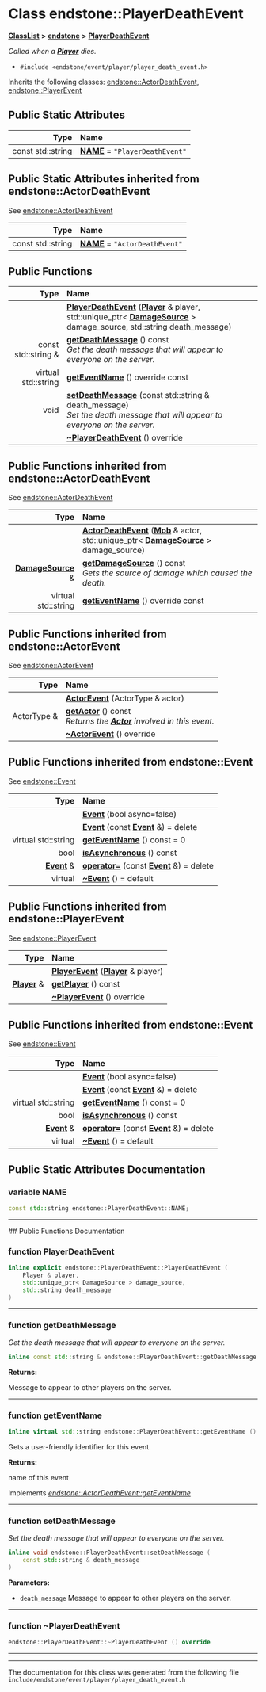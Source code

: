 

# Class endstone::PlayerDeathEvent



[**ClassList**](annotated.md) **>** [**endstone**](namespaceendstone.md) **>** [**PlayerDeathEvent**](classendstone_1_1PlayerDeathEvent.md)



_Called when a_ [_**Player**_](classendstone_1_1Player.md) _dies._

* `#include <endstone/event/player/player_death_event.h>`



Inherits the following classes: [endstone::ActorDeathEvent](classendstone_1_1ActorDeathEvent.md),  [endstone::PlayerEvent](classendstone_1_1PlayerEvent.md)


















































## Public Static Attributes

| Type | Name |
| ---: | :--- |
|  const std::string | [**NAME**](#variable-name)   = `"PlayerDeathEvent"`<br> |


## Public Static Attributes inherited from endstone::ActorDeathEvent

See [endstone::ActorDeathEvent](classendstone_1_1ActorDeathEvent.md)

| Type | Name |
| ---: | :--- |
|  const std::string | [**NAME**](classendstone_1_1ActorDeathEvent.md#variable-name)   = `"ActorDeathEvent"`<br> |


















































































## Public Functions

| Type | Name |
| ---: | :--- |
|   | [**PlayerDeathEvent**](#function-playerdeathevent) ([**Player**](classendstone_1_1Player.md) & player, std::unique\_ptr&lt; [**DamageSource**](classendstone_1_1DamageSource.md) &gt; damage\_source, std::string death\_message) <br> |
|  const std::string & | [**getDeathMessage**](#function-getdeathmessage) () const<br>_Get the death message that will appear to everyone on the server._  |
| virtual std::string | [**getEventName**](#function-geteventname) () override const<br> |
|  void | [**setDeathMessage**](#function-setdeathmessage) (const std::string & death\_message) <br>_Set the death message that will appear to everyone on the server._  |
|   | [**~PlayerDeathEvent**](#function-playerdeathevent) () override<br> |


## Public Functions inherited from endstone::ActorDeathEvent

See [endstone::ActorDeathEvent](classendstone_1_1ActorDeathEvent.md)

| Type | Name |
| ---: | :--- |
|   | [**ActorDeathEvent**](classendstone_1_1ActorDeathEvent.md#function-actordeathevent) ([**Mob**](classendstone_1_1Mob.md) & actor, std::unique\_ptr&lt; [**DamageSource**](classendstone_1_1DamageSource.md) &gt; damage\_source) <br> |
|  [**DamageSource**](classendstone_1_1DamageSource.md) & | [**getDamageSource**](classendstone_1_1ActorDeathEvent.md#function-getdamagesource) () const<br>_Gets the source of damage which caused the death._  |
| virtual std::string | [**getEventName**](classendstone_1_1ActorDeathEvent.md#function-geteventname) () override const<br> |


## Public Functions inherited from endstone::ActorEvent

See [endstone::ActorEvent](classendstone_1_1ActorEvent.md)

| Type | Name |
| ---: | :--- |
|   | [**ActorEvent**](classendstone_1_1ActorEvent.md#function-actorevent) (ActorType & actor) <br> |
|  ActorType & | [**getActor**](classendstone_1_1ActorEvent.md#function-getactor) () const<br>_Returns the_ [_**Actor**_](classendstone_1_1Actor.md) _involved in this event._ |
|   | [**~ActorEvent**](classendstone_1_1ActorEvent.md#function-actorevent) () override<br> |


## Public Functions inherited from endstone::Event

See [endstone::Event](classendstone_1_1Event.md)

| Type | Name |
| ---: | :--- |
|   | [**Event**](classendstone_1_1Event.md#function-event-12) (bool async=false) <br> |
|   | [**Event**](classendstone_1_1Event.md#function-event-22) (const [**Event**](classendstone_1_1Event.md) &) = delete<br> |
| virtual std::string | [**getEventName**](classendstone_1_1Event.md#function-geteventname) () const = 0<br> |
|  bool | [**isAsynchronous**](classendstone_1_1Event.md#function-isasynchronous) () const<br> |
|  [**Event**](classendstone_1_1Event.md) & | [**operator=**](classendstone_1_1Event.md#function-operator) (const [**Event**](classendstone_1_1Event.md) &) = delete<br> |
| virtual  | [**~Event**](classendstone_1_1Event.md#function-event) () = default<br> |


## Public Functions inherited from endstone::PlayerEvent

See [endstone::PlayerEvent](classendstone_1_1PlayerEvent.md)

| Type | Name |
| ---: | :--- |
|   | [**PlayerEvent**](classendstone_1_1PlayerEvent.md#function-playerevent) ([**Player**](classendstone_1_1Player.md) & player) <br> |
|  [**Player**](classendstone_1_1Player.md) & | [**getPlayer**](classendstone_1_1PlayerEvent.md#function-getplayer) () const<br> |
|   | [**~PlayerEvent**](classendstone_1_1PlayerEvent.md#function-playerevent) () override<br> |


## Public Functions inherited from endstone::Event

See [endstone::Event](classendstone_1_1Event.md)

| Type | Name |
| ---: | :--- |
|   | [**Event**](classendstone_1_1Event.md#function-event-12) (bool async=false) <br> |
|   | [**Event**](classendstone_1_1Event.md#function-event-22) (const [**Event**](classendstone_1_1Event.md) &) = delete<br> |
| virtual std::string | [**getEventName**](classendstone_1_1Event.md#function-geteventname) () const = 0<br> |
|  bool | [**isAsynchronous**](classendstone_1_1Event.md#function-isasynchronous) () const<br> |
|  [**Event**](classendstone_1_1Event.md) & | [**operator=**](classendstone_1_1Event.md#function-operator) (const [**Event**](classendstone_1_1Event.md) &) = delete<br> |
| virtual  | [**~Event**](classendstone_1_1Event.md#function-event) () = default<br> |






























































































































































## Public Static Attributes Documentation




### variable NAME 

```C++
const std::string endstone::PlayerDeathEvent::NAME;
```




<hr>
## Public Functions Documentation




### function PlayerDeathEvent 

```C++
inline explicit endstone::PlayerDeathEvent::PlayerDeathEvent (
    Player & player,
    std::unique_ptr< DamageSource > damage_source,
    std::string death_message
) 
```




<hr>



### function getDeathMessage 

_Get the death message that will appear to everyone on the server._ 
```C++
inline const std::string & endstone::PlayerDeathEvent::getDeathMessage () const
```





**Returns:**

Message to appear to other players on the server. 





        

<hr>



### function getEventName 

```C++
inline virtual std::string endstone::PlayerDeathEvent::getEventName () override const
```



Gets a user-friendly identifier for this event.




**Returns:**

name of this event 





        
Implements [*endstone::ActorDeathEvent::getEventName*](classendstone_1_1ActorDeathEvent.md#function-geteventname)


<hr>



### function setDeathMessage 

_Set the death message that will appear to everyone on the server._ 
```C++
inline void endstone::PlayerDeathEvent::setDeathMessage (
    const std::string & death_message
) 
```





**Parameters:**


* `death_message` Message to appear to other players on the server. 




        

<hr>



### function ~PlayerDeathEvent 

```C++
endstone::PlayerDeathEvent::~PlayerDeathEvent () override
```




<hr>

------------------------------
The documentation for this class was generated from the following file `include/endstone/event/player/player_death_event.h`

